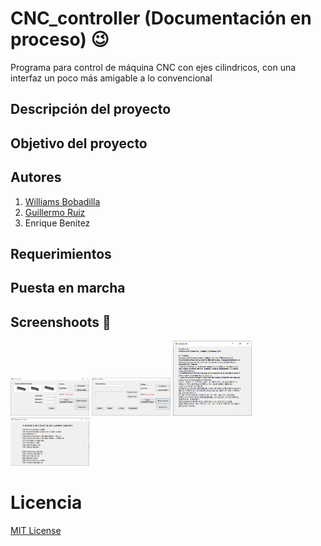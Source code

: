 # CNC_controller (Documentación en proceso)  :wink:
Programa para control de máquina CNC con ejes cilindricos, con una interfaz un poco más amigable a lo convencional
## Descripción del proyecto 


## Objetivo del proyecto 



## Autores 
  1. [Williams Bobadilla](https://github.com/WilliBobadilla)
  2. [Guillermo Ruiz](https://github.com/gbruiz)
  3. Enrique Benitez 
## Requerimientos


## Puesta en marcha 

## Screenshoots :iphone:
<p float="left">
<img src="./screenshoots/imagen1.png"  width="25%" height="35%" />
<img src="./screenshoots/imagen2.png"  width="25%" height="35%" />
 <img src="./screenshoots/imagen3.png"  width="25%" height="35%" />
  <img src="./screenshoots/imagen4.png"  width="25%" height="35%" />
</p>


# Licencia 
[MIT License](https://opensource.org/licenses/MIT)

